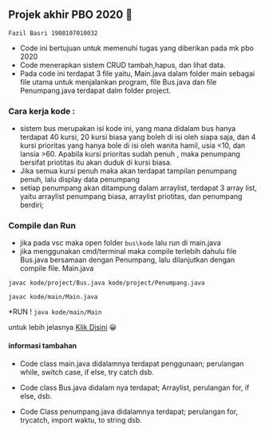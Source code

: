 ## Projek akhir PBO 2020 :bus:

```Fazil Basri 1908107010032```

- Code ini bertujuan untuk memenuhi tugas yang diberikan pada mk pbo 2020
- Code menerapkan sistem CRUD tambah,hapus, dan lihat data.
- Pada code ini terdapat 3 file yaitu, Main.java dalam folder main sebagai file utama untuk menjalankan program, file Bus.java dan file Penumpang.java 
   terdapat dalm folder project.

### Cara kerja kode :
- sistem bus merupakan isi kode ini, yang mana didalam bus hanya terdapat 40 kursi, 20 kursi biasa yang boleh di isi oleh siapa saja, 
  dan 4 kursi prioritas yang hanya bole di isi oleh wanita hamil, usia <10, dan lansia >60.
  Apabila kursi prioritas sudah penuh , maka penumpang bersifat priotitas itu akan duduk di kursi biasa.
- Jika semua kursi penuh maka akan terdapat tampilan penumpang penuh, lalu display data penumpang
- setiap penumpang akan ditampung dalam arraylist, terdapat 3 array list, yaitu arraylist penumpang biasa, arraylist priotitas, dan penumpang berdiri;

### Compile dan Run
- jika pada vsc maka open folder ```bus\kode``` lalu run di main.java
- jika menggunakan cmd/terminal maka compile terlebih dahulu file Bus.java bersamaan dengan Penumpang, 
  lalu dilanjutkan dengan compile file. Main.java
 
 ```javac kode/project/Bus.java kode/project/Penumpang.java```
 
 ```javac kode/main/Main.java```
 
 *RUN !
 ```java kode/main/Main```
 
 untuk lebih jelasnya [Klik Disini](<https://stackoverflow.com/questions/49726564/javac-main-java-is-not-working-in-cmd/49726625> "Optional title")   :grinning:

 #### informasi tambahan
  - Code class main.java didalamnya terdapat penggunaan;  perulangan while, switch case,
    if else, try catch  dsb.

  - Code class Bus.java didalam nya terdapat; Arraylist, perulangan for, if else, dsb.

  - Code Class penumpang.java didalamnya terdapat; perulangan for, trycatch, import waktu, to string dsb.

